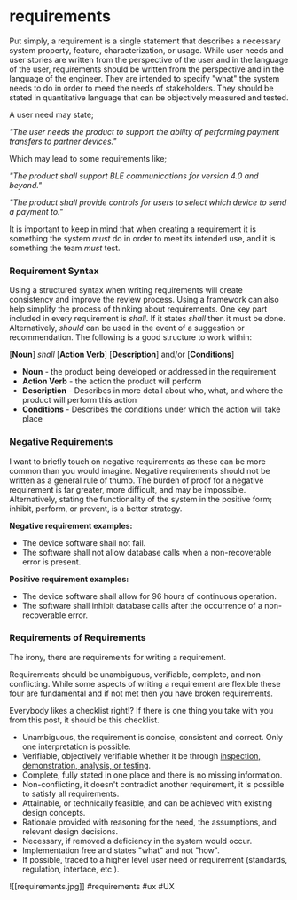 # requirements
Put simply, a requirement is a single statement that describes a necessary system property, feature, characterization, or usage. While user needs and user stories are written from the perspective of the user and in the language of the user, requirements should be written from the perspective and in the language of the engineer. They are intended to specify "what" the system needs to do in order to meed the needs of stakeholders. They should be stated in quantitative language that can be objectively measured and tested.

A user need may state;

_"The user needs the product to support the ability of performing payment transfers to partner devices."_

Which may lead to some requirements like;

_"The product shall support BLE communications for version 4.0 and beyond."_

_"The product shall provide controls for users to select which device to send a payment to."_

It is important to keep in mind that when creating a requirement it is something the system _must_ do in order to meet its intended use, and it is something the team _must_ test.

### Requirement Syntax
Using a structured syntax when writing requirements will create consistency and improve the review process. Using a framework can also help simplify the process of thinking about requirements. One key part included in every requirement is _shall_. If it states _shall_ then it must be done. Alternatively, _should_ can be used in the event of a suggestion or recommendation. The following is a good structure to work within:

[**Noun**] _shall_ [**Action Verb**] [**Description**] and/or [**Conditions**]

-   **Noun** - the product being developed or addressed in the requirement
-   **Action Verb** - the action the product will perform
-   **Description** - Describes in more detail about who, what, and where the product will perform this action
-   **Conditions** - Describes the conditions under which the action will take place

### Negative Requirements

I want to briefly touch on negative requirements as these can be more common than you would imagine. Negative requirements should not be written as a general rule of thumb. The burden of proof for a negative requirement is far greater, more difficult, and may be impossible. Alternatively, stating the functionality of the system in the positive form; inhibit, perform, or prevent, is a better strategy.

**Negative requirement examples:**

-   The device software shall not fail.
-   The software shall not allow database calls when a non-recoverable error is present.

**Positive requirement examples:**

-   The device software shall allow for 96 hours of continuous operation.
-   The software shall inhibit database calls after the occurrence of a non-recoverable error.

### Requirements of Requirements



The irony, there are requirements for writing a requirement.

Requirements should be unambiguous, verifiable, complete, and non-conflicting. While some aspects of writing a requirement are flexible these four are fundamental and if not met then you have broken requirements.

Everybody likes a checklist right!? If there is one thing you take with you from this post, it should be this checklist.

-   Unambiguous, the requirement is concise, consistent and correct. Only one interpretation is possible.
-   Verifiable, objectively verifiable whether it be through [inspection, demonstration, analysis, or testing](https://www.modernanalyst.com/Careers/InterviewQuestions/tabid/128/ID/1168/What-are-the-four-fundamental-methods-of-requirement-verification.aspx).
-   Complete, fully stated in one place and there is no missing information.
-   Non-conflicting, it doesn't contradict another requirement, it is possible to satisfy all requirements.
-   Attainable, or technically feasible, and can be achieved with existing design concepts.
-   Rationale provided with reasoning for the need, the assumptions, and relevant design decisions.
-   Necessary, if removed a deficiency in the system would occur.
-   Implementation free and states "what" and not "how".
-   If possible, traced to a higher level user need or requirement (standards, regulation, interface, etc.).

![[requirements.jpg]]
#requirements
#ux #UX 